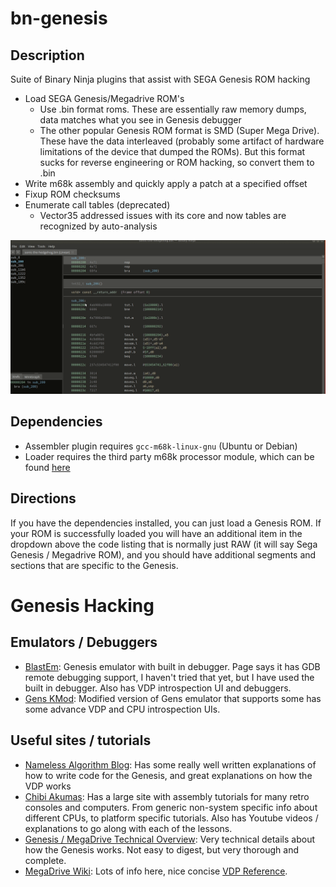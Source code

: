 # bn-genesis

## Description

Suite of Binary Ninja plugins that assist with SEGA Genesis ROM hacking
* Load SEGA Genesis/Megadrive ROM's
    * Use .bin format roms. These are essentially raw memory dumps, data matches what you see in Genesis debugger
    * The other popular Genesis ROM format is SMD (Super Mega Drive). These have the data interleaved (probably
      some artifact of hardware limitations of the device that dumped the ROMs).  But this format sucks for
      reverse engineering or ROM hacking, so convert them to .bin
* Write m68k assembly and quickly apply a patch at a specified offset
* Fixup ROM checksums
* Enumerate call tables (deprecated)
    * Vector35 addressed issues with its core and now tables are recognized by auto-analysis 

![demo bn-genesis](screencap.gif)

## Dependencies

* Assembler plugin requires `gcc-m68k-linux-gnu` (Ubuntu or Debian)
* Loader requires the third party m68k processor module, which can be found [here](https://github.com/wrigjl/binaryninja-m68k)

## Directions

If you have the dependencies installed, you can just load a Genesis ROM.  If your ROM is successfully loaded you will
have an additional item in the dropdown above the code listing that is normally just RAW (it will say Sega Genesis / Megadrive ROM),
and you should have additional segments and sections that are specific to the Genesis.

# Genesis Hacking

## Emulators / Debuggers

* [BlastEm](https://www.retrodev.com/blastem/): Genesis emulator with built in
  debugger. Page says it has GDB remote debugging support, I haven't tried that
  yet, but I have used the built in debugger.  Also has VDP introspection UI and
  debuggers.
* [Gens KMod](https://segaretro.org/Gens_KMod): Modified version of Gens
  emulator that supports some has some advance VDP and CPU introspection UIs.

## Useful sites / tutorials

* [Nameless Algorithm Blog](https://namelessalgorithm.com/genesis/): Has some
  really well written explanations of how to write code for the Genesis, and
  great explanations on how the VDP works
* [Chibi Akumas](https://www.chibiakumas.com/): Has a large site with assembly
  tutorials for many retro consoles and computers.  From generic non-system
  specific info about different CPUs, to platform specific tutorials.  Also
  has Youtube videos / explanations to go along with each of the lessons.
* [Genesis / MegaDrive Technical Overview](https://segaretro.org/images/1/18/GenesisTechnicalOverview.pdf):
  Very technical details about how the Genesis works.  Not easy to digest,
  but very thorough and complete.
* [MegaDrive Wiki](https://md.railgun.works/index.php?title=Main_Page): Lots
  of info here, nice concise [VDP Reference](https://md.railgun.works/index.php?title=VDP).